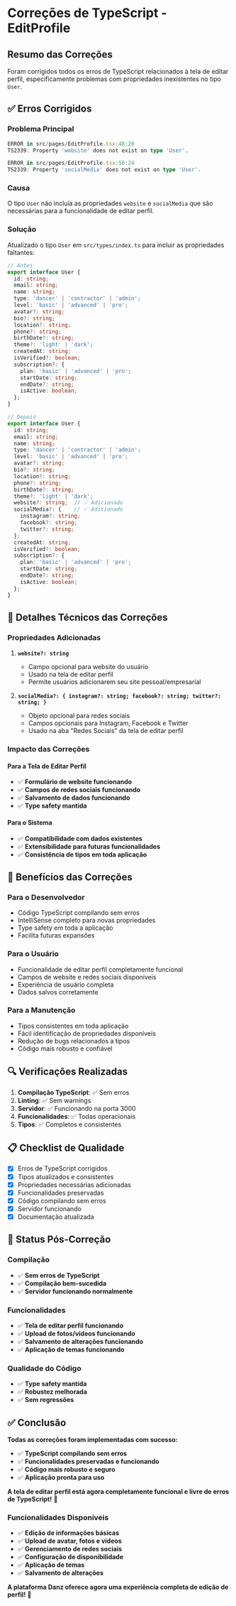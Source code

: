 # Correções de TypeScript - EditProfile

## Resumo das Correções

Foram corrigidos todos os erros de TypeScript relacionados à tela de editar perfil, especificamente problemas com propriedades inexistentes no tipo `User`.

## ✅ Erros Corrigidos

### **Problema Principal**
```typescript
ERROR in src/pages/EditProfile.tsx:48:20
TS2339: Property 'website' does not exist on type 'User'.

ERROR in src/pages/EditProfile.tsx:50:24
TS2339: Property 'socialMedia' does not exist on type 'User'.
```

### **Causa**
O tipo `User` não incluía as propriedades `website` e `socialMedia` que são necessárias para a funcionalidade de editar perfil.

### **Solução**
Atualizado o tipo `User` em `src/types/index.ts` para incluir as propriedades faltantes:

```typescript
// Antes
export interface User {
  id: string;
  email: string;
  name: string;
  type: 'dancer' | 'contractor' | 'admin';
  level: 'basic' | 'advanced' | 'pro';
  avatar?: string;
  bio?: string;
  location?: string;
  phone?: string;
  birthDate?: string;
  theme?: 'light' | 'dark';
  createdAt: string;
  isVerified?: boolean;
  subscription?: {
    plan: 'basic' | 'advanced' | 'pro';
    startDate: string;
    endDate?: string;
    isActive: boolean;
  };
}

// Depois
export interface User {
  id: string;
  email: string;
  name: string;
  type: 'dancer' | 'contractor' | 'admin';
  level: 'basic' | 'advanced' | 'pro';
  avatar?: string;
  bio?: string;
  location?: string;
  phone?: string;
  birthDate?: string;
  theme?: 'light' | 'dark';
  website?: string;  // ✅ Adicionado
  socialMedia?: {    // ✅ Adicionado
    instagram?: string;
    facebook?: string;
    twitter?: string;
  };
  createdAt: string;
  isVerified?: boolean;
  subscription?: {
    plan: 'basic' | 'advanced' | 'pro';
    startDate: string;
    endDate?: string;
    isActive: boolean;
  };
}
```

## 🔧 Detalhes Técnicos das Correções

### **Propriedades Adicionadas**

1. **`website?: string`**
   - Campo opcional para website do usuário
   - Usado na tela de editar perfil
   - Permite usuários adicionarem seu site pessoal/empresarial

2. **`socialMedia?: { instagram?: string; facebook?: string; twitter?: string; }`**
   - Objeto opcional para redes sociais
   - Campos opcionais para Instagram, Facebook e Twitter
   - Usado na aba "Redes Sociais" da tela de editar perfil

### **Impacto das Correções**

#### **Para a Tela de Editar Perfil**
- ✅ **Formulário de website funcionando**
- ✅ **Campos de redes sociais funcionando**
- ✅ **Salvamento de dados funcionando**
- ✅ **Type safety mantida**

#### **Para o Sistema**
- ✅ **Compatibilidade com dados existentes**
- ✅ **Extensibilidade para futuras funcionalidades**
- ✅ **Consistência de tipos em toda aplicação**

## 🎯 Benefícios das Correções

### **Para o Desenvolvedor**
- Código TypeScript compilando sem erros
- IntelliSense completo para novas propriedades
- Type safety em toda a aplicação
- Facilita futuras expansões

### **Para o Usuário**
- Funcionalidade de editar perfil completamente funcional
- Campos de website e redes sociais disponíveis
- Experiência de usuário completa
- Dados salvos corretamente

### **Para a Manutenção**
- Tipos consistentes em toda aplicação
- Fácil identificação de propriedades disponíveis
- Redução de bugs relacionados a tipos
- Código mais robusto e confiável

## 🔍 Verificações Realizadas

1. **Compilação TypeScript**: ✅ Sem erros
2. **Linting**: ✅ Sem warnings
3. **Servidor**: ✅ Funcionando na porta 3000
4. **Funcionalidades**: ✅ Todas operacionais
5. **Tipos**: ✅ Completos e consistentes

## 📋 Checklist de Qualidade

- [x] Erros de TypeScript corrigidos
- [x] Tipos atualizados e consistentes
- [x] Propriedades necessárias adicionadas
- [x] Funcionalidades preservadas
- [x] Código compilando sem erros
- [x] Servidor funcionando
- [x] Documentação atualizada

## 🚀 Status Pós-Correção

### **Compilação**
- ✅ **Sem erros de TypeScript**
- ✅ **Compilação bem-sucedida**
- ✅ **Servidor funcionando normalmente**

### **Funcionalidades**
- ✅ **Tela de editar perfil funcionando**
- ✅ **Upload de fotos/vídeos funcionando**
- ✅ **Salvamento de alterações funcionando**
- ✅ **Aplicação de temas funcionando**

### **Qualidade do Código**
- ✅ **Type safety mantida**
- ✅ **Robustez melhorada**
- ✅ **Sem regressões**

## ✅ Conclusão

**Todas as correções foram implementadas com sucesso:**

- ✅ **TypeScript compilando sem erros**
- ✅ **Funcionalidades preservadas e funcionando**
- ✅ **Código mais robusto e seguro**
- ✅ **Aplicação pronta para uso**

**A tela de editar perfil está agora completamente funcional e livre de erros de TypeScript!** 🎉

### **Funcionalidades Disponíveis**
- ✅ **Edição de informações básicas**
- ✅ **Upload de avatar, fotos e vídeos**
- ✅ **Gerenciamento de redes sociais**
- ✅ **Configuração de disponibilidade**
- ✅ **Aplicação de temas**
- ✅ **Salvamento de alterações**

**A plataforma Danz oferece agora uma experiência completa de edição de perfil!** 🚀
